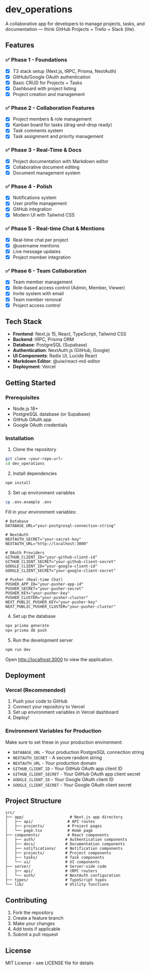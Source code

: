 # dev_operations

A collaborative app for developers to manage projects, tasks, and documentation — think GitHub Projects + Trello + Slack (lite).

## Features

### ✅ Phase 1 - Foundations
- [x] T3 stack setup (Next.js, tRPC, Prisma, NextAuth)
- [x] GitHub/Google OAuth authentication
- [x] Basic CRUD for Projects + Tasks
- [x] Dashboard with project listing
- [x] Project creation and management

### ✅ Phase 2 - Collaboration Features
- [x] Project members & role management
- [x] Kanban board for tasks (drag-and-drop ready)
- [x] Task comments system
- [x] Task assignment and priority management

### ✅ Phase 3 - Real-Time & Docs
- [x] Project documentation with Markdown editor
- [x] Collaborative document editing
- [x] Document management system

### ✅ Phase 4 - Polish
- [x] Notifications system
- [x] User profile management
- [x] GitHub integration
- [x] Modern UI with Tailwind CSS

### ✅ Phase 5 - Real-time Chat & Mentions
- [x] Real-time chat per project
- [x] @username mentions
- [x] Live message updates
- [x] Project member integration

### ✅ Phase 6 - Team Collaboration
- [x] Team member management
- [x] Role-based access control (Admin, Member, Viewer)
- [x] Invite system with email
- [x] Team member removal
- [x] Project access control

## Tech Stack

- **Frontend**: Next.js 15, React, TypeScript, Tailwind CSS
- **Backend**: tRPC, Prisma ORM
- **Database**: PostgreSQL (Supabase)
- **Authentication**: NextAuth.js (GitHub, Google)
- **UI Components**: Radix UI, Lucide React
- **Markdown Editor**: @uiw/react-md-editor
- **Deployment**: Vercel

## Getting Started

### Prerequisites

- Node.js 18+ 
- PostgreSQL database (or Supabase)
- GitHub OAuth app
- Google OAuth credentials

### Installation

1. Clone the repository
```bash
git clone <your-repo-url>
cd dev_operations
```

2. Install dependencies
```bash
npm install
```

3. Set up environment variables
```bash
cp .env.example .env
```

Fill in your environment variables:
```env
# Database
DATABASE_URL="your-postgresql-connection-string"

# NextAuth
NEXTAUTH_SECRET="your-secret-key"
NEXTAUTH_URL="http://localhost:3000"

# OAuth Providers
GITHUB_CLIENT_ID="your-github-client-id"
GITHUB_CLIENT_SECRET="your-github-client-secret"
GOOGLE_CLIENT_ID="your-google-client-id"
GOOGLE_CLIENT_SECRET="your-google-client-secret"

# Pusher (Real-time Chat)
PUSHER_APP_ID="your-pusher-app-id"
PUSHER_SECRET="your-pusher-secret"
PUSHER_KEY="your-pusher-key"
PUSHER_CLUSTER="your-pusher-cluster"
NEXT_PUBLIC_PUSHER_KEY="your-pusher-key"
NEXT_PUBLIC_PUSHER_CLUSTER="your-pusher-cluster"
```

4. Set up the database
```bash
npx prisma generate
npx prisma db push
```

5. Run the development server
```bash
npm run dev
```

Open [http://localhost:3000](http://localhost:3000) to view the application.

## Deployment

### Vercel (Recommended)

1. Push your code to GitHub
2. Connect your repository to Vercel
3. Set up environment variables in Vercel dashboard
4. Deploy!

### Environment Variables for Production

Make sure to set these in your production environment:

- `DATABASE_URL` - Your production PostgreSQL connection string
- `NEXTAUTH_SECRET` - A secure random string
- `NEXTAUTH_URL` - Your production domain
- `GITHUB_CLIENT_ID` - Your GitHub OAuth app client ID
- `GITHUB_CLIENT_SECRET` - Your GitHub OAuth app client secret
- `GOOGLE_CLIENT_ID` - Your Google OAuth client ID
- `GOOGLE_CLIENT_SECRET` - Your Google OAuth client secret

## Project Structure

```
src/
├── app/                    # Next.js app directory
│   ├── api/               # API routes
│   ├── projects/          # Project pages
│   └── page.tsx           # Home page
├── components/            # React components
│   ├── auth/             # Authentication components
│   ├── docs/             # Documentation components
│   ├── notifications/    # Notification components
│   ├── projects/         # Project components
│   ├── tasks/            # Task components
│   └── ui/               # UI components
├── server/               # Server-side code
│   ├── api/              # tRPC routers
│   └── auth/             # NextAuth configuration
├── types/                # TypeScript types
└── lib/                  # Utility functions
```

## Contributing

1. Fork the repository
2. Create a feature branch
3. Make your changes
4. Add tests if applicable
5. Submit a pull request

## License

MIT License - see LICENSE file for details